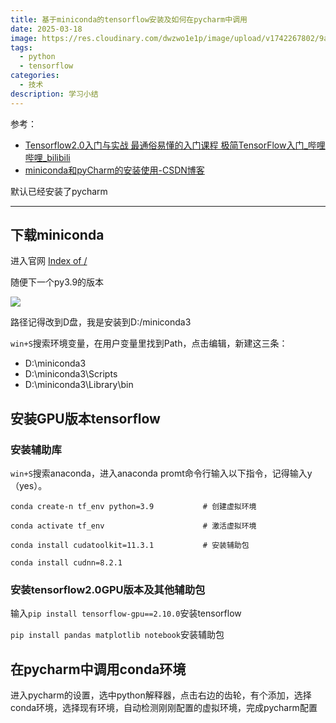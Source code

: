 ```yaml
---
title: 基于miniconda的tensorflow安装及如何在pycharm中调用
date: 2025-03-18
image: https://res.cloudinary.com/dwzwo1e1p/image/upload/v1742267802/9ae232904b565006334648e1de2d084_dnau4h.png
tags:
  - python
  - tensorflow
categories:
  - 技术
description: 学习小结
---
```

参考：
[](https://www.bilibili.com/video/BV1Zt411T7zE?spm_id_from=333.788.videopod.episodes&vd_source=34662320f69a066dd6a6ecb5b16dcd7a)

* [Tensorflow2.0入门与实战 最通俗易懂的入门课程 极简TensorFlow入门_哔哩哔哩_bilibili](https://www.bilibili.com/video/BV1Zt411T7zE?spm_id_from=333.788.videopod.episodes&vd_source=34662320f69a066dd6a6ecb5b16dcd7a)
* [](https://www.bilibili.com/video/BV1Zt411T7zE?spm_id_from=333.788.videopod.episodes&vd_source=34662320f69a066dd6a6ecb5b16dcd7a)
  [miniconda和pyCharm的安装使用-CSDN博客](https://blog.csdn.net/yk071300/article/details/142590968)

默认已经安装了pycharm

- - -

## 下载miniconda

进入官网
[Index of /](https://repo.anaconda.com/miniconda/)

随便下一个py3.9的版本

![](https://res.cloudinary.com/dwzwo1e1p/image/upload/v1742268085/2bda8eb1268c450290a9edeb47e521c7_ib1pkl.png)

路径记得改到D盘，我是安装到D:/miniconda3

`win+S`搜索环境变量，在用户变量里找到Path，点击编辑，新建这三条：

* D:\miniconda3
* D:\miniconda3\Scripts
* D:\miniconda3\Library\bin

## 安装GPU版本tensorflow

### 安装辅助库

`win+S`搜索anaconda，进入anaconda promt命令行输入以下指令，记得输入y（yes）。

`conda create-n tf_env python=3.9           # 创建虚拟环境`

`conda activate tf_env                      # 激活虚拟环境`

`conda install cudatoolkit=11.3.1           # 安装辅助包`

`conda install cudnn=8.2.1`

### 安装tensorflow2.0GPU版本及其他辅助包

输入`pip install tensorflow-gpu==2.10.0`安装tensorflow

`pip install pandas matplotlib notebook`安装辅助包

## 在pycharm中调用conda环境

进入pycharm的设置，选中python解释器，点击右边的齿轮，有个添加，选择conda环境，选择现有环境，自动检测刚刚配置的虚拟环境，完成pycharm配置
